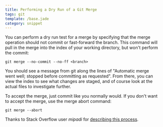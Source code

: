 ```yaml
---
title: Performing a Dry Run of a Git Merge
tags: git
template: /base.jade
category: snippet
---
```


You can perform a dry run test for a merge by specifying that the merge operation should not commit or fast-forward the branch. This command will pull in the merge into the index of your working directory, but won't perform the commit:

```
git merge --no-commit --no-ff <branch>
```

You should see a message from git along the lines of "Automatic merge went well; stopped before committing as requested". From there, you can view the index to see what changes are staged, and of course look at the actual files to investigate further.

To accept the merge, just commit like you normally would. If you don't want to accept the merge, use the merge abort command:

```
git merge --abort
```

Thanks to Stack Overflow user *mipadi* for [describing this process](http://stackoverflow.com/a/501461/1148628).
